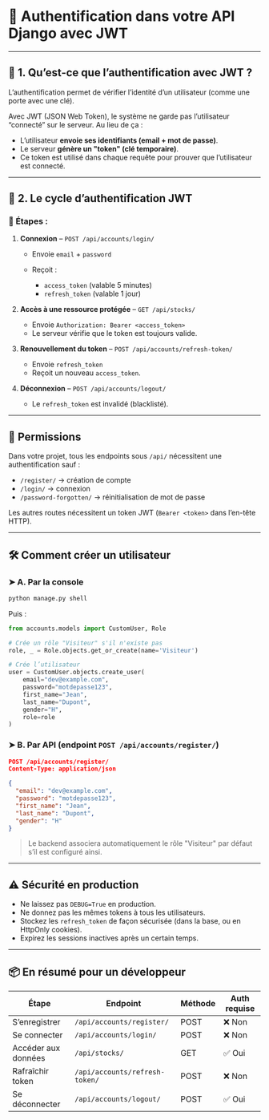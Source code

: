 # 🔐 Authentification dans votre API Django avec JWT

---

## 🔸 1. Qu’est-ce que l’authentification avec JWT ?

L’authentification permet de vérifier l’identité d’un utilisateur (comme une porte avec une clé).

Avec JWT (JSON Web Token), le système ne garde pas l’utilisateur “connecté” sur le serveur. Au lieu de ça :

* L’utilisateur **envoie ses identifiants (email + mot de passe)**.
* Le serveur **génère un "token" (clé temporaire)**.
* Ce token est utilisé dans chaque requête pour prouver que l’utilisateur est connecté.

---

## 🔄 2. Le cycle d’authentification JWT

### 🔹 Étapes :

1. **Connexion** – `POST /api/accounts/login/`

   * Envoie `email` + `password`
   * Reçoit :

     * `access_token` (valable 5 minutes)
     * `refresh_token` (valable 1 jour)

2. **Accès à une ressource protégée** – `GET /api/stocks/`

   * Envoie `Authorization: Bearer <access_token>`
   * Le serveur vérifie que le token est toujours valide.

3. **Renouvellement du token** – `POST /api/accounts/refresh-token/`

   * Envoie `refresh_token`
   * Reçoit un nouveau `access_token`.

4. **Déconnexion** – `POST /api/accounts/logout/`

   * Le `refresh_token` est invalidé (blacklisté).

---

## 🔐 Permissions

Dans votre projet, tous les endpoints sous `/api/` nécessitent une authentification sauf :

* `/register/` → création de compte
* `/login/` → connexion
* `/password-forgotten/` → réinitialisation de mot de passe

Les autres routes nécessitent un token JWT (`Bearer <token>` dans l’en-tête HTTP).

---

## 🛠️ Comment créer un utilisateur

### ➤ A. Par la console

```bash
python manage.py shell
```

Puis :

```python
from accounts.models import CustomUser, Role

# Crée un rôle "Visiteur" s'il n'existe pas
role, _ = Role.objects.get_or_create(name='Visiteur')

# Crée l’utilisateur
user = CustomUser.objects.create_user(
    email="dev@example.com",
    password="motdepasse123",
    first_name="Jean",
    last_name="Dupont",
    gender="H",
    role=role
)
```

### ➤ B. Par API (endpoint `POST /api/accounts/register/`)

```json
POST /api/accounts/register/
Content-Type: application/json

{
  "email": "dev@example.com",
  "password": "motdepasse123",
  "first_name": "Jean",
  "last_name": "Dupont",
  "gender": "H"
}
```

> Le backend associera automatiquement le rôle "Visiteur" par défaut s’il est configuré ainsi.

---

## ⚠️ Sécurité en production

* Ne laissez pas `DEBUG=True` en production.
* Ne donnez pas les mêmes tokens à tous les utilisateurs.
* Stockez les `refresh_token` de façon sécurisée (dans la base, ou en HttpOnly cookies).
* Expirez les sessions inactives après un certain temps.

---

## 📦 En résumé pour un développeur

| Étape               | Endpoint                       | Méthode | Auth requise |
| ------------------- | ------------------------------ | ------- | ------------ |
| S’enregistrer       | `/api/accounts/register/`      | POST    | ❌ Non        |
| Se connecter        | `/api/accounts/login/`         | POST    | ❌ Non        |
| Accéder aux données | `/api/stocks/`                 | GET     | ✅ Oui        |
| Rafraîchir token    | `/api/accounts/refresh-token/` | POST    | ❌ Non        |
| Se déconnecter      | `/api/accounts/logout/`        | POST    | ✅ Oui        |
